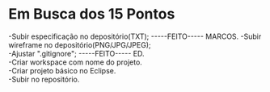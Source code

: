# Em Busca dos 15 Pontos

-Subir especificação no depositório(TXT);  -----FEITO----- MARCOS.
-Subir wireframe no depositório(PNG/JPG/JPEG);  
-Ajustar ".gitignore";                  -----FEITO----- ED.  
-Criar workspace com nome do projeto.  
-Criar projeto básico no Eclipse.  
-Subir no repositório.  
